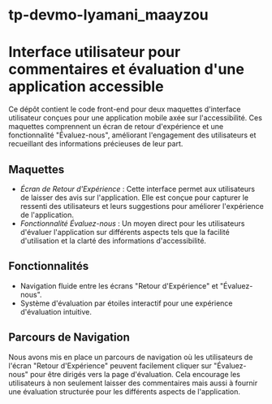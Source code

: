 ﻿# tp-devmo-lyamani_maayzou
# Interface utilisateur pour commentaires et évaluation d'une application accessible

Ce dépôt contient le code front-end pour deux maquettes d'interface utilisateur conçues pour une application mobile axée sur l'accessibilité. Ces maquettes comprennent un écran de retour d'expérience et une fonctionnalité "Évaluez-nous", améliorant l'engagement des utilisateurs et recueillant des informations précieuses de leur part.

## Maquettes

- *Écran de Retour d'Expérience* : Cette interface permet aux utilisateurs de laisser des avis sur l'application. Elle est conçue pour capturer le ressenti des utilisateurs et leurs suggestions pour améliorer l'expérience de l'application.
- *Fonctionnalité Évaluez-nous* : Un moyen direct pour les utilisateurs d'évaluer l'application sur différents aspects tels que la facilité d'utilisation et la clarté des informations d'accessibilité.

## Fonctionnalités

- Navigation fluide entre les écrans "Retour d'Expérience" et "Évaluez-nous".
- Système d'évaluation par étoiles interactif pour une expérience d'évaluation intuitive.


## Parcours de Navigation

Nous avons mis en place un parcours de navigation où les utilisateurs de l'écran "Retour d'Expérience" peuvent facilement cliquer sur "Évaluez-nous" pour être dirigés vers la page d'évaluation. Cela encourage les utilisateurs à non seulement laisser des commentaires mais aussi à fournir une évaluation structurée pour les différents aspects de l'application.

